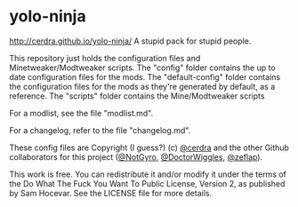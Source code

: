 # yolo-ninja
http://cerdra.github.io/yolo-ninja/ A stupid pack for stupid people.

This repository just holds the configuration files and Minetweaker/Modtweaker scripts. The "config" folder contains the up to date configuration files for the mods. The "default-config" folder contains the configuration files for the mods as they're generated by default, as a reference. The "scripts" folder contains the Mine/Modtweaker scripts

For a modlist, see the file "modlist.md".

For a changelog, refer to the file "changelog.md".



These config files are Copyright (I guess?) (c) [@cerdra](http://github.com/cerdra) and the other Github collaborators for this project ([@NotGyro](http://github.com/notgyro), [@DoctorWiggles](http://github.com/doctorwiggles), [@zeflap](http://github.com/zeflap)).

This work is free. You can redistribute it and/or modify it under the terms of the Do What The Fuck You Want To Public License, Version 2, as published by Sam Hocevar. See the LICENSE file for more details.
